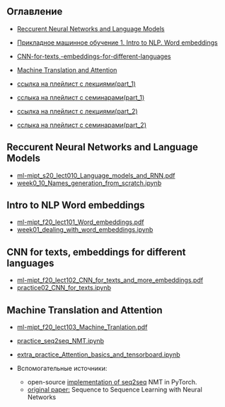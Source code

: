 ## Оглавление

- [Reccurent Neural Networks and Language Models](#Reccurent-Neural-Networks-and-Language-Models)
- [Прикладное машинное обучение 1. Intro to NLP. Word embeddings](#Intro-to-NLP-Word-embeddings)
- [CNN-for-texts,-embeddings-for-different-languages](#CNN-for-texts,-embeddings-for-different-languages)
- [Machine Translation and Attention](#Machine-Translation-and-Attention)


- [ссылка на плейлист с лекциями(part_1)](https://www.youtube.com/playlist?list=PL4_hYwCyhAvZyW6qS58x4uElZgAkMVUvj)
- [сслыка на плейлист с семинарами(part_1)](https://www.youtube.com/playlist?list=PL4_hYwCyhAvYPOWn6e44RKxEfRWEsPA1z)


- [ссылка на плейлист с лекциями(part_2)](https://www.youtube.com/playlist?list=PL4_hYwCyhAvY7k32D65q3xJVo8X8dc3Ye)
- [сслыка на плейлист с семинарами(part_2)](https://www.youtube.com/playlist?list=PL4_hYwCyhAvZLp0CTIDVQr9FtDR_7DaUr)


## Reccurent Neural Networks and Language Models

- [ml-mipt_s20_lect010_Language_models_and_RNN.pdf](week0_10_RNN_and_Language_models/ml-mipt_s20_lect010_Language_models_and_RNN.pdf)
- [week0_10_Names_generation_from_scratch.ipynb](week0_10_RNN_and_Language_models/week0_10_Names_generation_from_scratch.ipynb)


## Intro to NLP Word embeddings

- [ml-mipt_f20_lect101_Word_embeddings.pdf](week1_01_word_embeddings/ml-mipt_f20_lect101_Word_embeddings.pdf)
- [week01_dealing_with_word_embeddings.ipynb](week1_01_word_embeddings/week01_dealing_with_word_embeddings.ipynb)


## CNN for texts, embeddings for different languages

- [ml-mipt_f20_lect102_CNN_for_texts_and_more_embeddings.pdf](week1_02_CNN_for_texts_and_more_embeddings/ml-mipt_f20_lect102_CNN_for_texts_and_more_embeddings.pdf)
- [practice02_CNN_for_texts.ipynb](week1_02_CNN_for_texts_and_more_embeddings/practice02_CNN_for_texts.ipynb)


## Machine Translation and Attention

- [ml-mipt_f20_lect103_Machine_Tranlation.pdf](week1_03_Machine_Translation_and_Attention/ml-mipt_f20_lect103_Machine_Tranlation.pdf)
- [practice_seq2seq_NMT.ipynb](week1_03_Machine_Translation_and_Attention/practice_seq2seq_NMT.ipynb)
- [extra_practice_Attention_basics_and_tensorboard.ipynb](week1_03_Machine_Translation_and_Attention/extra_practice_Attention_basics_and_tensorboard.ipynb)


- Вспомогательные источники:
  - open-source [implementation of seq2seq](https://github.com/bentrevett/pytorch-seq2seq/blob/master/1%20-%20Sequence%20to%20Sequence%20Learning%20with%20Neural%20Networks.ipynb) NMT in PyTorch.
  - [original paper:](https://arxiv.org/abs/1409.3215) Sequence to Sequence Learning with Neural Networks